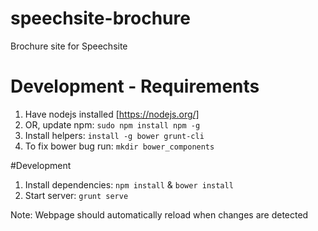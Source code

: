 # speechsite-brochure
Brochure site for Speechsite

# Development - Requirements
1. Have nodejs installed [https://nodejs.org/]
2. OR, update npm: `sudo npm install npm -g`
3. Install helpers: `install -g bower grunt-cli`
4. To fix bower bug run: `mkdir bower_components`

#Development
1. Install dependencies: `npm install` & `bower install`
2. Start server: `grunt serve`

Note: Webpage should automatically reload when changes are detected
